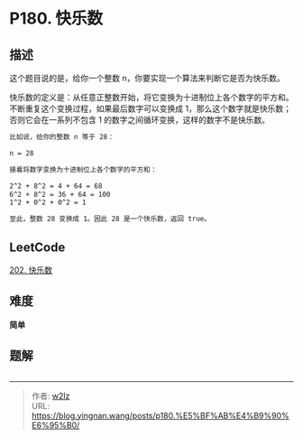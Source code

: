 # P180. 快乐数


<!--more-->

## 描述

这个题目说的是，给你一个整数 n，你要实现一个算法来判断它是否为快乐数。

快乐数的定义是：从任意正整数开始，将它变换为十进制位上各个数字的平方和。不断重复这个变换过程，如果最后数字可以变换成 1，那么这个数字就是快乐数；否则它会在一系列不包含 1 的数字之间循环变换，这样的数字不是快乐数。

```markdown
比如说，给你的整数 n 等于 28：

n = 28

接着将数字变换为十进制位上各个数字的平方和：

2^2 + 8^2 = 4 + 64 = 68
6^2 + 8^2 = 36 + 64 = 100
1^2 + 0^2 + 0^2 = 1

至此，整数 28 变换成 1。因此 28 是一个快乐数，返回 true。
```

## LeetCode

[202. 快乐数](https://leetcode.cn/problems/happy-number/description/)

## 难度

**简单**

## 题解

```java

```


---

> 作者: [w2lz](https://github.com/w2lz)  
> URL: https://blog.yingnan.wang/posts/p180.%E5%BF%AB%E4%B9%90%E6%95%B0/  

